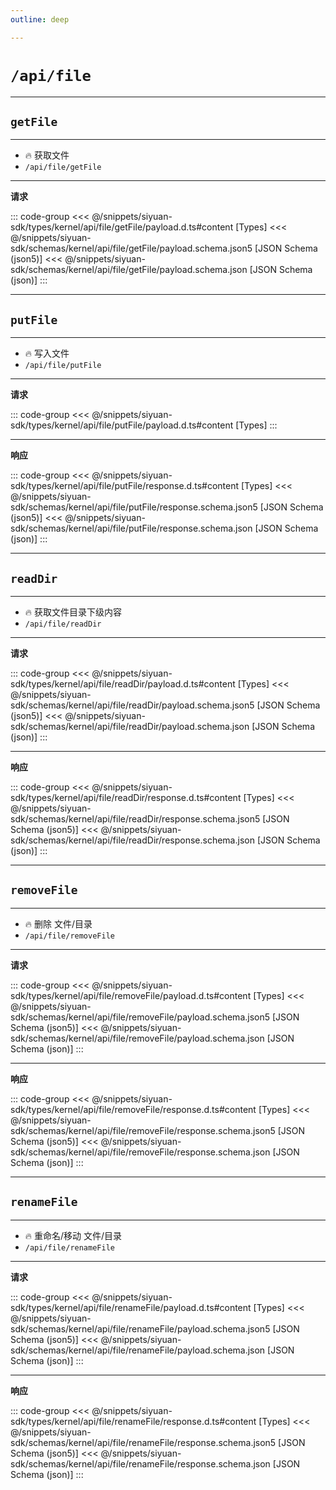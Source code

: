```yaml
---
outline: deep

---
```


# `/api/file`

---
## `getFile`

---

- 🔥 获取文件
- `/api/file/getFile`

---
**请求**

::: code-group
<<< @/snippets/siyuan-sdk/types/kernel/api/file/getFile/payload.d.ts#content [Types]
<<< @/snippets/siyuan-sdk/schemas/kernel/api/file/getFile/payload.schema.json5 [JSON Schema (json5)]
<<< @/snippets/siyuan-sdk/schemas/kernel/api/file/getFile/payload.schema.json [JSON Schema (json)]
:::

---
## `putFile`

---

- 🔥 写入文件
- `/api/file/putFile`

---
**请求**

::: code-group
<<< @/snippets/siyuan-sdk/types/kernel/api/file/putFile/payload.d.ts#content [Types]
:::

---
**响应**

::: code-group
<<< @/snippets/siyuan-sdk/types/kernel/api/file/putFile/response.d.ts#content [Types]
<<< @/snippets/siyuan-sdk/schemas/kernel/api/file/putFile/response.schema.json5 [JSON Schema (json5)]
<<< @/snippets/siyuan-sdk/schemas/kernel/api/file/putFile/response.schema.json [JSON Schema (json)]
:::

---
## `readDir`

---

- 🔥 获取文件目录下级内容
- `/api/file/readDir`

---
**请求**

::: code-group
<<< @/snippets/siyuan-sdk/types/kernel/api/file/readDir/payload.d.ts#content [Types]
<<< @/snippets/siyuan-sdk/schemas/kernel/api/file/readDir/payload.schema.json5 [JSON Schema (json5)]
<<< @/snippets/siyuan-sdk/schemas/kernel/api/file/readDir/payload.schema.json [JSON Schema (json)]
:::

---
**响应**

::: code-group
<<< @/snippets/siyuan-sdk/types/kernel/api/file/readDir/response.d.ts#content [Types]
<<< @/snippets/siyuan-sdk/schemas/kernel/api/file/readDir/response.schema.json5 [JSON Schema (json5)]
<<< @/snippets/siyuan-sdk/schemas/kernel/api/file/readDir/response.schema.json [JSON Schema (json)]
:::

---
## `removeFile`

---

- 🔥 删除 文件/目录
- `/api/file/removeFile`

---
**请求**

::: code-group
<<< @/snippets/siyuan-sdk/types/kernel/api/file/removeFile/payload.d.ts#content [Types]
<<< @/snippets/siyuan-sdk/schemas/kernel/api/file/removeFile/payload.schema.json5 [JSON Schema (json5)]
<<< @/snippets/siyuan-sdk/schemas/kernel/api/file/removeFile/payload.schema.json [JSON Schema (json)]
:::

---
**响应**

::: code-group
<<< @/snippets/siyuan-sdk/types/kernel/api/file/removeFile/response.d.ts#content [Types]
<<< @/snippets/siyuan-sdk/schemas/kernel/api/file/removeFile/response.schema.json5 [JSON Schema (json5)]
<<< @/snippets/siyuan-sdk/schemas/kernel/api/file/removeFile/response.schema.json [JSON Schema (json)]
:::

---
## `renameFile`

---

- 🔥 重命名/移动 文件/目录
- `/api/file/renameFile`

---
**请求**

::: code-group
<<< @/snippets/siyuan-sdk/types/kernel/api/file/renameFile/payload.d.ts#content [Types]
<<< @/snippets/siyuan-sdk/schemas/kernel/api/file/renameFile/payload.schema.json5 [JSON Schema (json5)]
<<< @/snippets/siyuan-sdk/schemas/kernel/api/file/renameFile/payload.schema.json [JSON Schema (json)]
:::

---
**响应**

::: code-group
<<< @/snippets/siyuan-sdk/types/kernel/api/file/renameFile/response.d.ts#content [Types]
<<< @/snippets/siyuan-sdk/schemas/kernel/api/file/renameFile/response.schema.json5 [JSON Schema (json5)]
<<< @/snippets/siyuan-sdk/schemas/kernel/api/file/renameFile/response.schema.json [JSON Schema (json)]
:::
